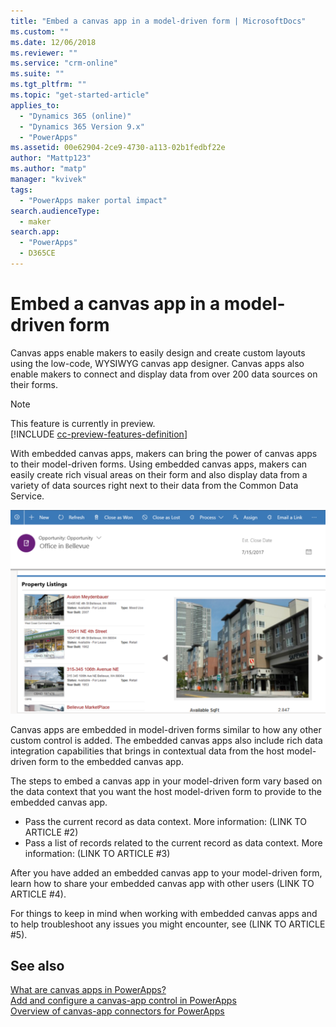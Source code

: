 ```yaml
---
title: "Embed a canvas app in a model-driven form | MicrosoftDocs"
ms.custom: ""
ms.date: 12/06/2018
ms.reviewer: ""
ms.service: "crm-online"
ms.suite: ""
ms.tgt_pltfrm: ""
ms.topic: "get-started-article"
applies_to: 
  - "Dynamics 365 (online)"
  - "Dynamics 365 Version 9.x"
  - "PowerApps"
ms.assetid: 00e62904-2ce9-4730-a113-02b1fedbf22e
author: "Mattp123"
ms.author: "matp"
manager: "kvivek"
tags: 
  - "PowerApps maker portal impact"
search.audienceType: 
  - maker
search.app: 
  - "PowerApps"
  - D365CE
---
```


# Embed a canvas app in a model-driven form

Canvas apps enable makers to easily design and create custom layouts using the low-code, WYSIWYG canvas app designer. Canvas apps also enable makers to connect and display data from over 200 data sources on their forms.

> [!NOTE]
> This feature is currently in preview. <br />
> [!INCLUDE [cc-preview-features-definition](../../includes/cc-preview-features-definition.md)]

With embedded canvas apps, makers can bring the power of canvas apps to their model-driven forms. Using embedded canvas apps, makers can easily create rich visual areas on their form and also display data from a variety of data sources right next to their data from the Common Data Service.

   ![Embedded canvas app in a model-driven app form](media/embed-canvas-app-in-form.png)

Canvas apps are embedded in model-driven forms similar to how any other custom control is added. The embedded canvas apps also include rich data integration capabilities that brings in contextual data from the host model-driven form to the embedded canvas app.

The steps to embed a canvas app in your model-driven form vary based on the data context that you want the host model-driven form to provide to the embedded canvas app.
-	Pass the current record as data context. More information: (LINK TO ARTICLE #2)
-	Pass a list of records related to the current record as data context. More information:  (LINK TO ARTICLE #3)

After you have added an embedded canvas app to your model-driven form, learn how to share your embedded canvas app with other users (LINK TO ARTICLE #4).

For things to keep in mind when working with embedded canvas apps and to help troubleshoot any issues you might encounter, see (LINK TO ARTICLE #5).

## See also
[What are canvas apps in PowerApps?](../canvas-apps/getting-started.md) <br />
[Add and configure a canvas-app control in PowerApps](../canvas-apps/add-configure-controls.md) <br />
[Overview of canvas-app connectors for PowerApps](../canvas-apps/connections-list.md)
